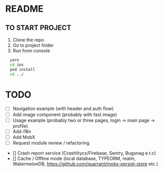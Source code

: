 # README


## TO START PROJECT

1. Clone the repo
1. Go to project folder
1. Run from console

  ```sh
    yarn
    cd ios
    pod install
    cd ../
  ```
# TODO

- [ ] Navigation example (with header and auth flow)
- [ ] Add image component (probably with fast image)
- [ ] Usage example (probably two or three pages, login -> main page -> profile)
- [ ] Add i18n
- [ ] Add MobX
- [ ] Request module review / refactoring
- [] Crash report service (Crashlitycs/Firebase, Sentry, Bugsnag e.t.c)
- [] Cache / Offline mode (local database, TYPEORM, realm, WatermelonDB, https://github.com/quarrant/mobx-persist-store
 etc.)
